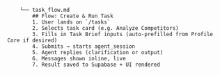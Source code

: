        └── task_flow.md
            ## Flow: Create & Run Task
            1. User lands on `/tasks`
            2. Selects task card (e.g. Analyze Competitors)
            3. Fills in Task Brief inputs (auto-prefilled from Profile Core if desired)
            4. Submits → starts agent_session
            5. Agent replies (clarification or output)
            6. Messages shown inline, live
            7. Result saved to Supabase + UI rendered
